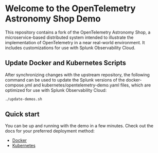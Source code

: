<!-- markdownlint-disable-next-line -->

# Welcome to the OpenTelemetry Astronomy Shop Demo

This repository contains a fork of the OpenTelemetry Astronomy Shop, a microservice-based
distributed system intended to illustrate the implementation of OpenTelemetry in
a near real-world environment. It includes customizations for use with Splunk
Observability Cloud.

## Update Docker and Kubernetes Scripts

After synchronizing changes with the upstream repository, the following
command can be used to update the Splunk versions of the docker-compose.yml
and kubernetes/opentelemetry-demo.yaml files, which are optimized for use
with Splunk Observability Cloud:

```bash
./update-demos.sh
```

## Quick start

You can be up and running with the demo in a few minutes. Check out the docs for
your preferred deployment method:

- [Docker](https://lantern.splunk.com/Data_Descriptors/Docker/Setting_up_the_OpenTelemetry_Demo_in_Docker)
- [Kubernetes](https://lantern.splunk.com/Data_Descriptors/Kubernetes/Setting_up_the_OpenTelemetry_Demo_in_Kubernetes)
